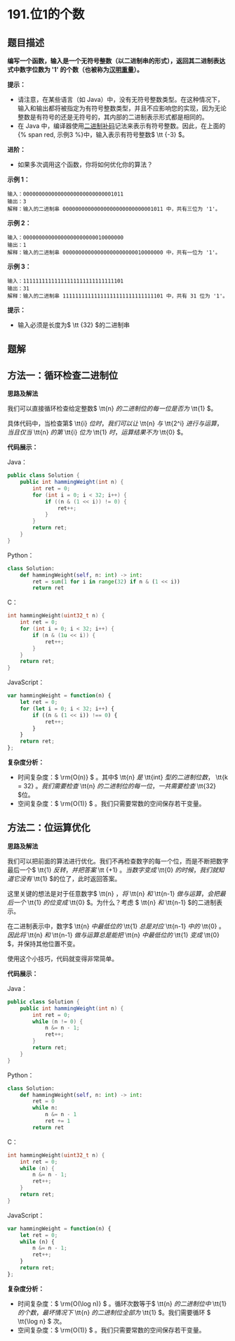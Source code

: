 # 191.位1的个数




## 题目描述

**编写一个函数，输入是一个无符号整数（以二进制串的形式），返回其二进制表达式中数字位数为 '1' 的个数（也被称为[汉明重量](https://baike.baidu.com/item/汉明重量)）。**

**提示：**

- 请注意，在某些语言（如 Java）中，没有无符号整数类型。在这种情况下，输入和输出都将被指定为有符号整数类型，并且不应影响您的实现，因为无论整数是有符号的还是无符号的，其内部的二进制表示形式都是相同的。
- 在 Java 中，编译器使用[二进制补码](https://baike.baidu.com/item/二进制补码/5295284)记法来表示有符号整数。因此，在上面的{% span red,  示例3 %}中，输入表示有符号整数$ \tt {-3} $。

**进阶：**

- 如果多次调用这个函数，你将如何优化你的算法？

**示例 1：**

```
输入：00000000000000000000000000001011
输出：3
解释：输入的二进制串 00000000000000000000000000001011 中，共有三位为 '1'。
```

**示例 2：**

```
输入：00000000000000000000000010000000
输出：1
解释：输入的二进制串 00000000000000000000000010000000 中，共有一位为 '1'。
```

**示例 3：**

```
输入：11111111111111111111111111111101
输出：31
解释：输入的二进制串 11111111111111111111111111111101 中，共有 31 位为 '1'。
```

**提示：**

- 输入必须是长度为$ \tt {32} $的二进制串



## 题解

## 方法一：循环检查二进制位

**思路及解法**

我们可以直接循环检查给定整数$ \tt{n} $的二进制位的每一位是否为$ \tt{1} $。

具体代码中，当检查第$ \tt{i} $位时，我们可以让$ \tt{n} $与$ \tt{2^i} $进行与运算，当且仅当$ \tt{n} $的第$ \tt{i} $位为$ \tt{1} $时，运算结果不为$ \tt{0} $。

**代码展示：**

Java：

```java
public class Solution {
    public int hammingWeight(int n) {
        int ret = 0;
        for (int i = 0; i < 32; i++) {
            if ((n & (1 << i)) != 0) {
                ret++;
            }
        }
        return ret;
    }
}
```

Python：

```python
class Solution:
    def hammingWeight(self, n: int) -> int:
        ret = sum(1 for i in range(32) if n & (1 << i)) 
        return ret
```

C：

```c
int hammingWeight(uint32_t n) {
    int ret = 0;
    for (int i = 0; i < 32; i++) {
        if (n & (1u << i)) {
            ret++;
        }
    }
    return ret;
}
```

JavaScript：

```javascript
var hammingWeight = function(n) {
    let ret = 0;
    for (let i = 0; i < 32; i++) {
        if ((n & (1 << i)) !== 0) {
            ret++;
        }
    }
    return ret;
};
```



**复杂度分析：**

- 时间复杂度：$ \rm{O(n)} $ 。其中$ \tt{n} $是$ \tt{int} $型的二进制位数，$ \tt{k = 32} $。我们需要检查$ \tt{n} $的二进制位的每一位，一共需要检查$ \tt{32} $位。
- 空间复杂度：$ \rm{O(1)} $ 。我们只需要常数的空间保存若干变量。



## 方法二：位运算优化

**思路及解法**

我们可以把前面的算法进行优化。我们不再检查数字的每一个位，而是不断把数字最后一个$ \tt{1} $反转，并把答案$ \tt {+1} $。当数字变成$ \tt{0} $的时候，我们就知道它没有$ \tt{1} $的位了，此时返回答案。

这里关键的想法是对于任意数字$ \tt{n} $，将$ \tt{n} $和$ \tt{n-1} $做与运算，会把最后一个$ \tt{1} $的位变成$ \tt{0} $。为什么？考虑 $ \tt{n} $和$ \tt{n-1} $的二进制表示。

在二进制表示中，数字$ \tt{n} $中最低位的$ \tt{1} $总是对应$ \tt{n-1} $中的$ \tt{0} $。因此将$ \tt{n} $和$ \tt{n-1} $做与运算总是能把$ \tt{n} $中最低位的$ \tt{1} $变成$ \tt{0} $，并保持其他位置不变。

使用这个小技巧，代码就变得非常简单。

**代码展示：**

Java：

```java
public class Solution {
    public int hammingWeight(int n) {
        int ret = 0;
        while (n != 0) {
            n &= n - 1;
            ret++;
        }
        return ret;
    }
}
```

Python：

```python
class Solution:
    def hammingWeight(self, n: int) -> int:
        ret = 0
        while n:
            n &= n - 1
            ret += 1
        return ret
```

C：

```c
int hammingWeight(uint32_t n) {
    int ret = 0;
    while (n) {
        n &= n - 1;
        ret++;
    }
    return ret;
}
```

JavaScript：

```javascript
var hammingWeight = function(n) {
    let ret = 0;
    while (n) {
        n &= n - 1;
        ret++;
    }
    return ret;
};
```




**复杂度分析：**

- 时间复杂度：$ \rm{O(\log n)} $ 。循环次数等于$ \tt{n} $的二进制位中$ \tt{1} $的个数，最坏情况下$ \tt{n} $的二进制位全部为$ \tt{1} $。我们需要循环 $ \tt{\log n} $ 次。
- 空间复杂度：$ \rm{O(1)} $ 。我们只需要常数的空间保存若干变量。


